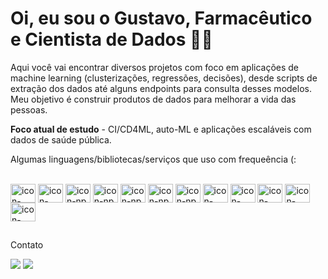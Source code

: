 # Oi, eu sou o Gustavo, Farmacêutico e Cientista de Dados 👨‍🔬
Aqui você vai encontrar diversos projetos com foco em aplicações de machine learning (clusterizações, regressões, decisões), desde scripts de extração dos dados até alguns endpoints para consulta desses modelos. Meu objetivo é construir produtos de dados para melhorar a vida das pessoas.

**Foco atual de estudo** - CI/CD4ML, auto-ML e aplicações escaláveis com dados de saúde pública.

Algumas linguagens/bibliotecas/serviços que uso com frequeência (:

<div style="display: inline_block"><br>
  <img align="center" alt="icon-python" height="30" width="40" src="https://cdn.jsdelivr.net/gh/devicons/devicon/icons/python/python-original.svg">
  
  <img align="center" alt="icon-pandas" height="30" width="40" src="https://cdn.jsdelivr.net/gh/devicons/devicon/icons/pandas/pandas-original.svg">
  <img align="center" alt="icon-np" height="30" width="40" src="https://cdn.jsdelivr.net/gh/devicons/devicon/icons/numpy/numpy-original.svg">
  <img align="center" alt="icon-np" height="30" width="40" src="https://user-images.githubusercontent.com/315810/92254613-279c8000-ee9f-11ea-9b73-5622a7d95f3f.png">

  <img align="center" alt="icon-np" height="30" width="40" src="https://upload.wikimedia.org/wikipedia/commons/thumb/b/b2/SCIPY_2.svg/1200px-SCIPY_2.svg.png">
  <img align="center" alt="icon-np" height="30" width="40" src="https://upload.wikimedia.org/wikipedia/commons/0/05/Scikit_learn_logo_small.svg">
  <img align="center" alt="icon-np" height="30" width="40" src="https://upload.wikimedia.org/wikipedia/commons/thumb/a/ae/Keras_logo.svg/2048px-Keras_logo.svg.png">
          
  <img align="center" alt="icon-html" height="30" width="40" src="https://cdn.jsdelivr.net/gh/devicons/devicon/icons/flask/flask-original.svg">
  
  <img align="center" alt="icon-mysql" height="30" width="40" src="https://cdn.jsdelivr.net/gh/devicons/devicon/icons/mysql/mysql-original-wordmark.svg">
  <img align="center" alt="icon-postgre" height="30" width="40" src="https://cdn.jsdelivr.net/gh/devicons/devicon/icons/postgresql/postgresql-original.svg">
  <img align="center" alt="icon-postgre" height="30" width="40" src="https://cdn.jsdelivr.net/gh/devicons/devicon/icons/mongodb/mongodb-original-wordmark.svg">

  <img align="center" alt="icon-html" height="30" width="40" src="https://cdn.jsdelivr.net/gh/devicons/devicon/icons/amazonwebservices/amazonwebservices-original.svg">
</div>

##

<div> 
  
  Contato
  
  
  <a href = "mailto:gustavopcunhaa@gmail.com"><img src="https://img.shields.io/badge/-Gmail-%23333?style=for-the-badge&logo=gmail&logoColor=white" target="_blank"></a>
  <a href="https://www.linkedin.com/in/gustavo-cunha-312a80157/" target="_blank"><img src="https://img.shields.io/badge/-LinkedIn-%230077B5?style=for-the-badge&logo=linkedin&logoColor=white" target="_blank"></a>
</div>
